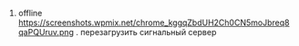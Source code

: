 1. offline https://screenshots.wpmix.net/chrome_kggqZbdUH2Ch0CN5moJbreq8qaPQUruv.png . перезагрузить сигнальный сервер
